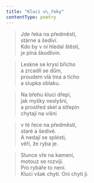 ```yaml
---
title: "Kluci u\_řeky"
contentType: poetry
---
```


<section>

> Jde řeka na předměstí,  
> stárne a šediví.  
> Kdo by v ní hledal štěstí,  
> je plná škodlivin.

</section>

<section>

> Leskne se krysí břicho  
> a zrcadlí se dům,  
> proudem vlá tma a ticho  
> a slupka oblaku.

</section>

<section>

> Na břehu kluci dřepí,  
> jak myšky neslyšní,  
> a prostřed skel a střepin  
> chytají na višni

</section>

<section>

> v té řece na předměstí,  
> staré a šedivé.  
> A nedají se splésti,  
> věří, že ryba je.

</section>

<section>

> Slunce vře na kamení,  
> motouz se rozvíjí.  
> Pro rybáře to není.  
> Kluci však chytí. Oni chytí ji.

</section>
